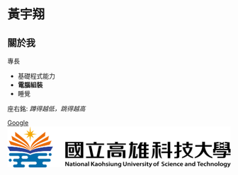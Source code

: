 # 黃宇翔

## 關於我

專長
* 基礎程式能力
* **電腦組裝**
* 睡覺

座右銘: *蹲得越低，跳得越高*

[Google](https://www.google.com/?hl=zh_TW)
![NKUST](nkust.png)

>
